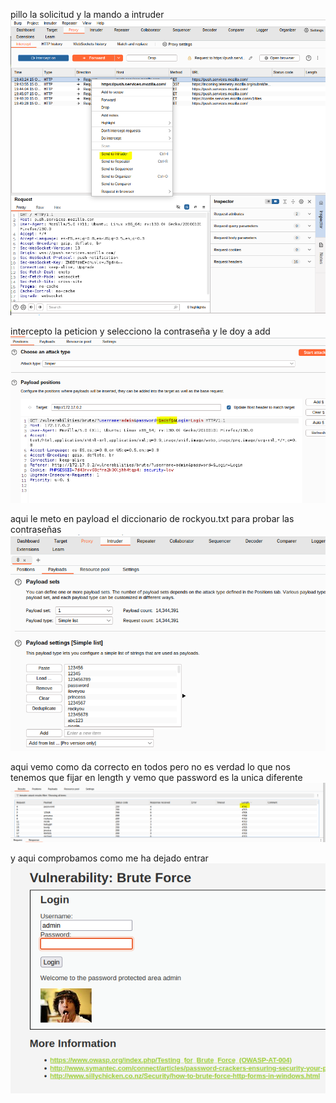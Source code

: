 pillo la solicitud y la mando a intruder
![alt text](image-4.png)

intercepto la peticion y selecciono la contraseña y le doy a add
![alt text](image-2.png)

aqui le meto en payload el diccionario de rockyou.txt para probar las contraseñas
![alt text](image-1.png)

aqui vemo como da correcto en todos pero no es verdad lo que nos tenemos que fijar en length y vemo que password es la unica diferente
![alt text](image.png)

y aqui comprobamos como me ha dejado entrar 
![alt text](image-3.png)

